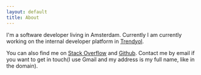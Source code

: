 ```yaml
---
layout: default
title: About
---
```


I'm a software developer living in Amsterdam. Currently I am currently working on the internal developer platform in [Trendyol][2].

You can also find me on [Stack Overflow][0] and [Github][1]. Contact me by email if you want to get in touch(I use Gmail and my address is my full name, like in the domain).

[0]: http://stackoverflow.com/users/205859/ufuk-haciogullari
[1]: https://github.com/uhaciogullari
[2]: https://www.trendyol.com/whoweare
